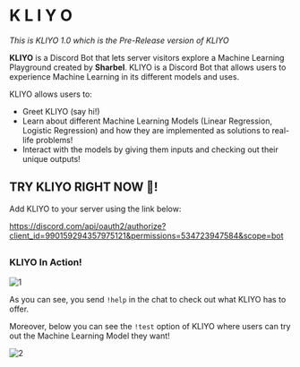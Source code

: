 # K L I Y O  

*This is KLIYO 1.0 which is the Pre-Release version of KLIYO*

**KLIYO** is a Discord Bot that lets server visitors explore a Machine Learning Playground created by **Sharbel**. KLIYO is a Discord Bot that allows users to experience Machine Learning in its different models and uses. 

KLIYO allows users to:

* Greet KLIYO (say hi!)
* Learn about different Machine Learning Models (Linear Regression, Logistic Regression) and how they are implemented as solutions to real-life problems!
* Interact with the models by giving them inputs and checking out their unique outputs!  

## TRY KLIYO RIGHT NOW :space_invader:! 

Add KLIYO to your server using the link below:  

https://discord.com/api/oauth2/authorize?client_id=990159294357975121&permissions=534723947584&scope=bot

##

### KLIYO In Action!  

![1](https://user-images.githubusercontent.com/72712113/178288078-dca509f5-f954-490d-afca-4ae4eb028725.png)  

As you can see, you send ```!help``` in the chat to check out what KLIYO has to offer.  

Moreover, below you can see the ```!test``` option of KLIYO where users can try out the Machine Learning Model they want!  

![2](https://user-images.githubusercontent.com/72712113/178665088-fd6f72bd-fac9-4188-b4e8-edff4275a277.png)  

